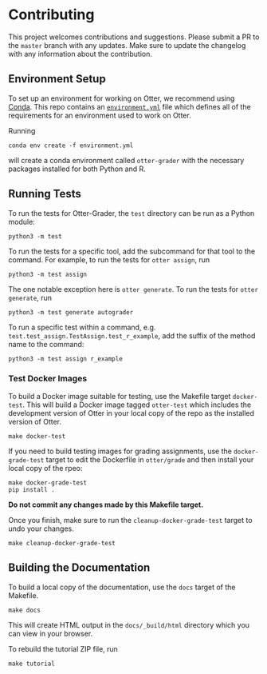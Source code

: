 # Contributing

This project welcomes contributions and suggestions. Please submit a PR to the `master` branch with 
any updates. Make sure to update the changelog with any information about the contribution.


## Environment Setup

To set up an environment for working on Otter, we recommend using 
[Conda](https://docs.conda.io/en/latest/miniconda.html). This repo contains an 
[`environment.yml`](environment.yml) file which defines all of the requirements for an environment
used to work on Otter.

Running

```
conda env create -f environment.yml
```

will create a conda environment called `otter-grader` with the necessary packages installed for both
Python and R.


## Running Tests

To run the tests for Otter-Grader, the `test` directory can be run as a Python module:

```
python3 -m test
```

To run the tests for a specific tool, add the subcommand for that tool to the command. For 
example, to run the tests for `otter assign`, run

```
python3 -m test assign
```

The one notable exception here is `otter generate`. To run the tests for `otter generate`, run

```
python3 -m test generate autograder
```

To run a specific test within a command, e.g. `test.test_assign.TestAssign.test_r_example`, add
the suffix of the method name to the command:

```
python3 -m test assign r_example
```


### Test Docker Images

To build a Docker image suitable for testing, use the Makefile target `docker-test`. This will
build a Docker image tagged `otter-test` which includes the development version of Otter in your 
local copy of the repo as the installed version of Otter.

```
make docker-test
```

If you need to build testing images for grading assignments, use the `docker-grade-test` target to 
edit the Dockerfile in `otter/grade` and then install your local copy of the rpeo:

```
make docker-grade-test
pip install .
```

**Do not commit any changes made by this Makefile target.**

Once you finish, make sure to run the `cleanup-docker-grade-test` target to undo your changes. 

```
make cleanup-docker-grade-test
```


## Building the Documentation

To build a local copy of the documentation, use the `docs` target of the Makefile.

```
make docs
```

This will create HTML output in the `docs/_build/html` directory which you can view in your browser.

To rebuild the tutorial ZIP file, run

```
make tutorial
```

